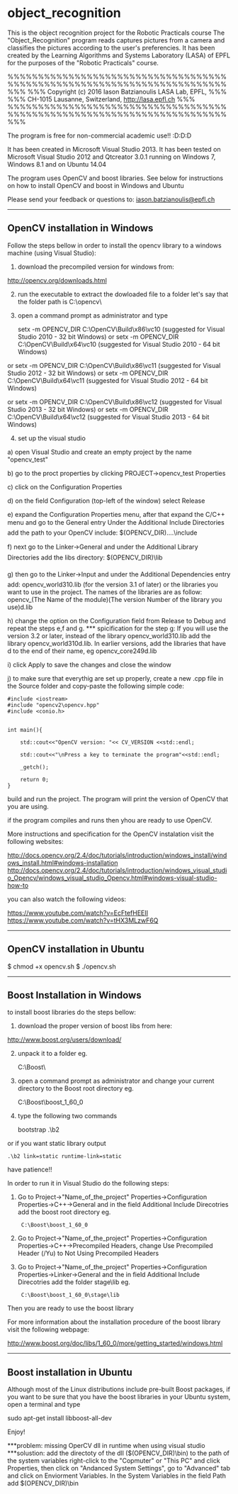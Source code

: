 # object_recognition
This is the object recognition project for the Robotic Practicals course
The "Object_Recognition" program reads captures pictures from a camera and classifies the pictures according to the user's preferencies. 
It has been created by the Learning Algorithms and Systems Laboratory (LASA) of EPFL for the purposes of the "Robotic Practicals" course.

%%%%%%%%%%%%%%%%%%%%%%%%%%%%%%%%%%%%%%%%%%%%%%%%%%%%%%%%%%%%%%%%%%%%%%%%%%%
%%%       Copyright (c) 2016 Iason Batzianoulis LASA Lab, EPFL,   	%%%
%%%        CH-1015 Lausanne, Switzerland, http://lasa.epfl.ch 	        %%%
%%%%%%%%%%%%%%%%%%%%%%%%%%%%%%%%%%%%%%%%%%%%%%%%%%%%%%%%%%%%%%%%%%%%%%%%%%%

The program is free for non-commercial academic use!! :D:D:D

It has been created in Microsoft Visual Studio 2013.
It has been tested on Microsoft Visual Studio 2012 and Qtcreator 3.0.1
running on Windows 7, Windows 8.1 and on Ubuntu 14.04


The program uses OpenCV and boost libraries. See below for instructions on how to install OpenCV and boost in Windows and Ubuntu


Please send your feedback or questions to:      iason.batzianoulis@epfl.ch


----------------------------------
  OpenCV installation in Windows
----------------------------------

Follow the steps bellow in order to install the opencv library to a windows machine (using Visual Studio):

1) download the precompiled version for windows from:
 
http://opencv.org/downloads.html

2) run the executable to extract the dowloaded file to a folder 
 let's say that the folder path is  C:\opencv\

3) open a command prompt as administrator and type 

	setx -m OPENCV_DIR C:\OpenCV\Build\x86\vc10     (suggested for Visual Studio 2010 - 32 bit Windows)
or	setx -m OPENCV_DIR C:\OpenCV\Build\x64\vc10     (suggested for Visual Studio 2010 - 64 bit Windows)

or	setx -m OPENCV_DIR C:\OpenCV\Build\x86\vc11     (suggested for Visual Studio 2012 - 32 bit Windows)
or	setx -m OPENCV_DIR C:\OpenCV\Build\x64\vc11     (suggested for Visual Studio 2012 - 64 bit Windows)

or	setx -m OPENCV_DIR C:\OpenCV\Build\x86\vc12     (suggested for Visual Studio 2013 - 32 bit Windows)
or	setx -m OPENCV_DIR C:\OpenCV\Build\x64\vc12     (suggested for Visual Studio 2013 - 64 bit Windows)

4) set up the visual studio

a) open Visual Studio and create an empty project by the name "opencv_test"

b) go to the proct properties by clicking PROJECT->opencv_test Properties

c) click on the Configuration Properties

d) on the field Configuration (top-left of the window) select Release

e) expand the Configuration Properties menu, after that expand the C/C++ menu and go to the General entry
   Under the Additional Include Directories add the path to your OpenCV include:
	$(OPENCV_DIR)\..\..\include

f) next go to the Linker->General and under the Additional Library Directories add the libs directory:
	$(OPENCV_DIR)\lib

g) then go to the Linker->Input and under the Additional Dependencies entry add:
	opencv_world310.lib (for the version 3.1 of later)
or	the libraries you want to use in the project. The names of the libraries are as follow:
	opencv_(The Name of the module)(The version Number of the library you use)d.lib

h) change the option on the Configuration field from Release to Debug and repeat the steps e,f and g. 
   *** spicification for the step g:
   If you will use the version 3.2 or later, instead of the library opencv_world310.lib add the library opencv_world310d.lib. 
   In earlier versions, add the libraries that have d to the end of their name, eg opencv_core249d.lib

i) click Apply to save the changes and close the window

j) to make sure that everythig are set up properly, create a new .cpp file in the Source folder and copy-paste the following simple code:


	#include <iostream>
	#include "opencv2\opencv.hpp"
	#include <conio.h>


	int main(){

		std::cout<<"OpenCV version: "<< CV_VERSION <<std::endl; 

		std::cout<<"\nPress a key to terminate the program"<<std::endl; 

		_getch();

		return 0;
	}


build and run the project. The program will print the version of OpenCV that you are using. 

if the program compiles and runs then yhou are ready to use OpenCV.

More instructions and specification for the OpenCV instalation visit the following websites:


http://docs.opencv.org/2.4/doc/tutorials/introduction/windows_install/windows_install.html#windows-installation
http://docs.opencv.org/2.4/doc/tutorials/introduction/windows_visual_studio_Opencv/windows_visual_studio_Opencv.html#windows-visual-studio-how-to

you can also watch the following videos:

https://www.youtube.com/watch?v=EcFtefHEEII
https://www.youtube.com/watch?v=tHX3MLzwF6Q



----------------------------------
  OpenCV installation in Ubuntu
----------------------------------

$ chmod +x opencv.sh
$ ./opencv.sh


---------------------------------
  Boost Installation in Windows
---------------------------------


to install boost libraries do the steps bellow:

1. download the proper version of boost libs from here:

http://www.boost.org/users/download/

2. unpack it to a folder eg.

	C:\Boost\

3. open a command prompt as administrator and change your current directory to the Boost root directory eg.

	C:\Boost\boost_1_60_0

4. type the following two commands

	bootstrap
	.\b2 

or if you want static library output

	.\b2 link=static runtime-link=static 

have patience!!

In order to run it in Visual Studio do the following steps:

1. Go to Project->"Name_of_the_project" Properties->Configuration Properties->C++->General and in the field Additional Include Direcotries add the boost root directory eg.

		C:\Boost\boost_1_60_0

2. Go to Project->"Name_of_the_project" Properties->Configuration Properties->C++->Precompiled Headers, change Use Precompiled Header (/Yu) to Not Using Precompiled Headers


3. Go to Project->"Name_of_the_project" Properties->Configuration Properties->Linker->General and the in field Additional Include Direcotries add the folder stage\lib eg.

		C:\Boost\boost_1_60_0\stage\lib


Then you are ready to use the boost library


For more information about the installation procedure of the boost library visit the following webpage:

http://www.boost.org/doc/libs/1_60_0/more/getting_started/windows.html


--------------------------------
  Boost installation in Ubuntu
--------------------------------

Although most of the Linux distributions include pre-built Boost packages, if you want to be sure that you
have the boost libraries in your Ubuntu system, open a terminal and type

sudo apt-get install libboost-all-dev

Enjoy!



***problem: 	missing OperCV dll in runtime when using visual studio
***solustion:	add the directoty of the dll ($(OPENCV_DIR)\bin) to the path of the system variables
		right-click to the "Copmuter" or "This PC" and click Properties, then click on "Andanced System Settings", go to "Advanced" tab and 
		click on Enviorment Variables. In the System Variables in the field Path add $(OPENCV_DIR)\bin

